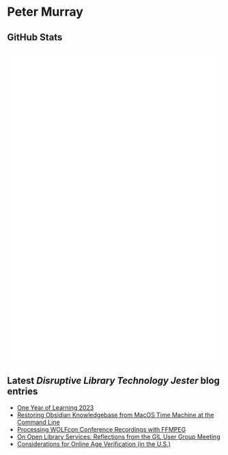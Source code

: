 # Peter Murray

## GitHub Stats
![Metrics](/github-metrics.svg)


## Latest _Disruptive Library Technology Jester_ blog entries
<!-- BLOG-POST-LIST:START -->
- [One Year of Learning 2023](https://dltj.org/article/one-year-of-learning-2023/)
- [Restoring Obsidian Knowledgebase from MacOS Time Machine at the Command Line](https://dltj.org/article/pkm-restore/)
- [Processing WOLFcon Conference Recordings with FFMPEG](https://dltj.org/article/ffmpeg-pipeline/)
- [On Open Library Services: Reflections from the GIL User Group Meeting](https://dltj.org/article/gugm-open-panel/)
- [Considerations for Online Age Verification &lpar;in the U.S.&rpar;](https://dltj.org/article/online-age-verification/)
<!-- BLOG-POST-LIST:END -->


[LinkedIn]: https://www.linkedin.com/in/datagazetteer "LinkedIn"
[Twitter]: https://twitter.com/DataG "Twitter"
[blog]: https://dltj.org/ "Blog"
